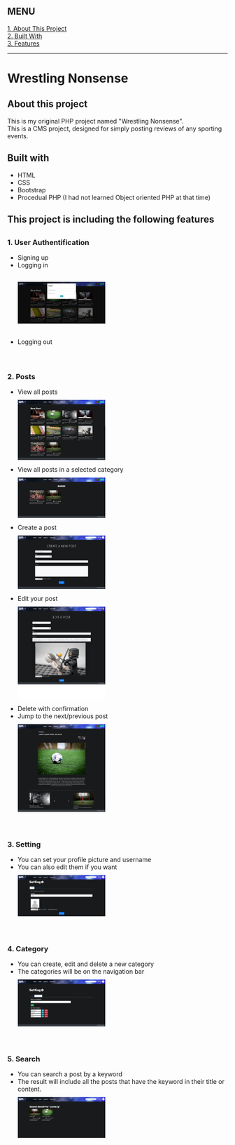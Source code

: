 <h2>MENU</h2><div><a href="#about">1. About This Project</a><br><a href="#built_with">2. Built With</a><br><a href="#features">3. Features</a><br></div>
<hr><div id="about"><h1>Wrestling Nonsense</h1><h2>About this project</h2><p>This is my original PHP project named "Wrestling Nonsense". <br>This is a CMS project, designed for simply posting reviews of any sporting events. </p></div><div id="built_with"><h2>Built with</h2><ul><li>HTML</li><li>CSS</li><li>Bootstrap</li><li>Procedual PHP (I had not learned Object oriented PHP at that time)</li></ul></div><div id="features"><h2>This project is including the following features</h2><h3 style="margin-top: 30px;">1. User Authentification</h3><ul><li>Signing up</li><li>Logging in<div style="margin: 30px auto;"><img src="demo_screenphotos/demo_login.jpg" style="width:200px;"></div></li><li>Logging out</li></ul><br><h3 style="margin-top: 30px;">2. Posts</h3><ul><li>View all posts<div style="margin: 10px auto;"><img src="demo_screenphotos/demo_top.jpg" style="width:200px;"></div></li><li>View all posts in a selected category<div style="margin: 10px auto;"><img src="demo_screenphotos/demo_category.jpg" style="width:200px;"></div></li><li>Create a post<div style="margin: 10px auto;"><img src="demo_screenphotos/demo_create_post.jpg" style="width:200px;"></div></li><li>Edit your post<div style="margin: 10px auto;"><img src="demo_screenphotos/demo_edit_post.jpg" style="width:200px;"></div></li><li>Delete with confirmation</li><li>Jump to the next/previous post<div style="margin: 10px auto;"><img src="demo_screenphotos/demo_view_post.jpg" style="width:200px;"></div></li></ul><br><h3 style="margin-top: 30px;">3. Setting</h3><ul><li>You can set your profile picture and username</li><li>You can also edit them if you want<div style="margin: 10px auto;"><img src="demo_screenphotos/demo_setting.jpg" style="width:200px;"></div></li></ul><br><h3 style="margin-top: 30px;">4. Category</h3><ul><li>You can create, edit and delete a new category</li><li>The categories will be on the navigation bar<div style="margin: 10px auto;"><img src="demo_screenphotos/demo_setting_category.jpg" style="width:200px;"></div></li></ul><br><h3 style="margin-top: 30px;">5. Search</h3><ul><li>You can search a post by a keyword</li><li>The result will include all the posts that have the keyword in their title or content.<div style="margin: 10px auto;"><img src="demo_screenphotos/demo_searh.jpg" style="width:200px;"></div></li></ul><br></div>
